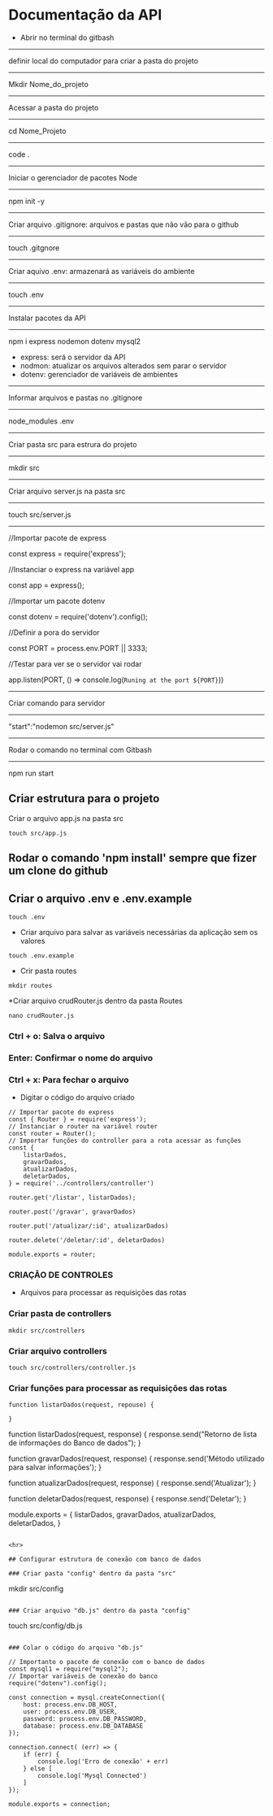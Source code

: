 # Documentação da API
* Abrir no terminal do gitbash
***
definir local do computador para criar a pasta do projeto
****
Mkdir Nome_do_projeto
****
Acessar a pasta do projeto
****
cd Nome_Projeto
***
code .
***
Iniciar o gerenciador de pacotes Node
***
npm init -y
***
Criar arquivo .gitignore: arquivos e pastas que não vão para o github
***
touch .gitgnore
***
Criar aquivo .env: armazenará as variáveis do ambiente
***
touch .env
***
Instalar pacotes da API
***
npm i express nodemon dotenv mysql2

* express: será o servidor da API
* nodmon: atualizar os arquivos alterados sem parar o servidor
* dotenv: gerenciador de variáveis de ambientes
***
Informar arquivos e pastas no .gitignore
***
node_modules
.env
***
Criar pasta src para estrura do projeto
***
mkdir src
***
Criar arquivo server.js na pasta src
***
touch src/server.js
***
//Importar pacote de express

const express = require('express');

//Instanciar o express na variável app

const app = express();

//Importar um pacote dotenv

const dotenv = require('dotenv').config();

//Definir a pora do servidor

const PORT = process.env.PORT || 3333;

//Testar para ver se o servidor vai rodar

app.listen(PORT, () => console.log(`Runing at the port ${PORT}`))
***
Criar comando para servidor
***
"start":"nodemon src/server.js"
***
Rodar o comando no terminal com Gitbash
***
npm run start

## Criar estrutura para o projeto

Criar o arquivo app.js na pasta src
```
touch src/app.js
```

## Rodar o comando 'npm install' sempre que fizer um clone do github

## Criar o arquivo .env e .env.example

```
touch .env
```
* Criar arquivo para salvar as variáveis necessárias da aplicação sem os valores
```
touch .env.example
```
* Crir pasta routes
```
mkdir routes
```
*Criar arquivo crudRouter.js dentro da pasta Routes
```
nano crudRouter.js
```
### Ctrl + o: Salva o arquivo
### Enter: Confirmar o nome do arquivo
### Ctrl + x: Para fechar o arquivo

* Digitar o código do arquivo criado
```
// Importar pacote do express
const { Router } = require('express');
// Instanciar o router na variável router
const router = Router();
// Importar funções do controller para a rota acessar as funções
const {
    listarDados,
    gravarDados,
    atualizarDados,
    deletarDados,
} = require('../controllers/controller')

router.get('/listar', listarDados);

router.post('/gravar', gravarDados)

router.put('/atualizar/:id', atualizarDados)

router.delete('/deletar/:id', deletarDados)

module.exports = router;

```

### CRIAÇÃO DE CONTROLES
* Arquivos para processar as requisições das rotas

### Criar pasta de controllers 
```
mkdir src/controllers
```

### Criar arquivo controllers
```
touch src/controllers/controller.js
```

### Criar funções para processar as requisições das rotas

```
function listarDados(request, repouse) {

}
```
function listarDados(request, response) {
    response.send("Retorno de lista de informações do Banco de dados");
}

function gravarDados(request, response) {
    response.send('Método utilizado para salvar informações');
}

function atualizarDados(request, response) {
    response.send('Atualizar');
}

function deletarDados(request, response) {
    response.send('Deletar');
}

module.exports = {
    listarDados,
    gravarDados,
    atualizarDados,
    deletarDados,
}
```

<hr>

## Configurar estrutura de conexão com banco de dados

### Criar pasta "config" dentro da pasta "src"
```
mkdir src/config
```

### Criar arquivo "db.js" dentro da pasta "config"
```
touch src/config/db.js
```

### Colar o código do arquivo "db.js"

// Importanto o pacote de conexão com o banco de dados
const mysql1 = require("mysql2");
// Importar variáveis de conexão do banco
require("dotenv").config();

const connection = mysql.createConnection({
    host: process.env.DB_HOST,
    user: process.env.DB_USER,
    password: process.env.DB_PASSWORD,
    database: process.env.DB_DATABASE
});

connection.connect( (err) => {
    if (err) {
        console.log('Erro de conexão' + err)
    } else [
        console.log('Mysql Connected')
    ]
});

module.exports = connection;